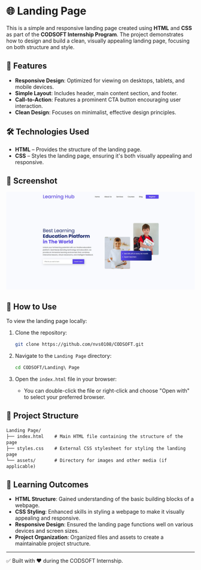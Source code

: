 # 🌐 Landing Page

This is a simple and responsive landing page created using **HTML** and **CSS** as part of the **CODSOFT Internship Program**. The project demonstrates how to design and build a clean, visually appealing landing page, focusing on both structure and style.

## 🚀 Features

- **Responsive Design**: Optimized for viewing on desktops, tablets, and mobile devices.
- **Simple Layout**: Includes header, main content section, and footer.
- **Call-to-Action**: Features a prominent CTA button encouraging user interaction.
- **Clean Design**: Focuses on minimalist, effective design principles.

## 🛠️ Technologies Used

- **HTML** – Provides the structure of the landing page.
- **CSS** – Styles the landing page, ensuring it's both visually appealing and responsive.

## 📸 Screenshot

![Landing Page Screenshot](https://github.com/nvs0108/CODSOFT/blob/main/Landing%20Page/assets/landing%20page.jpg)

## 🧪 How to Use

To view the landing page locally:

1. Clone the repository:
   ```bash
   git clone https://github.com/nvs0108/CODSOFT.git
   ```

2. Navigate to the `Landing Page` directory:
   ```bash
   cd CODSOFT/Landing\ Page
   ```

3. Open the `index.html` file in your browser:
   - You can double-click the file or right-click and choose "Open with" to select your preferred browser.

## 📂 Project Structure

```
Landing Page/
├── index.html    # Main HTML file containing the structure of the page
├── styles.css    # External CSS stylesheet for styling the landing page
└── assets/       # Directory for images and other media (if applicable)
```

## 📘 Learning Outcomes

- **HTML Structure**: Gained understanding of the basic building blocks of a webpage.
- **CSS Styling**: Enhanced skills in styling a webpage to make it visually appealing and responsive.
- **Responsive Design**: Ensured the landing page functions well on various devices and screen sizes.
- **Project Organization**: Organized files and assets to create a maintainable project structure.

---

✅ Built with ❤️ during the CODSOFT Internship.

